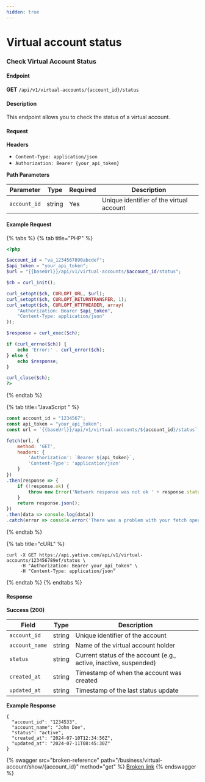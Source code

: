 ```yaml
---
hidden: true
---
```


# Virtual account status

### Check Virtual Account Status

#### Endpoint

**GET** `/api/v1/virtual-accounts/{account_id}/status`

#### Description

This endpoint allows you to check the status of a virtual account.

#### Request

**Headers**

* `Content-Type: application/json`
* `Authorization: Bearer {your_api_token}`

**Path Parameters**

| Parameter    | Type   | Required | Description                              |
| ------------ | ------ | -------- | ---------------------------------------- |
| `account_id` | string | Yes      | Unique identifier of the virtual account |

#### Example Request

{% tabs %}
{% tab title="PHP" %}
```php
<?php

$account_id = "va_1234567890abcdef";
$api_token = "your_api_token";
$url = "{{baseUrl}}/api/v1/virtual-accounts/$account_id/status";

$ch = curl_init();

curl_setopt($ch, CURLOPT_URL, $url);
curl_setopt($ch, CURLOPT_RETURNTRANSFER, 1);
curl_setopt($ch, CURLOPT_HTTPHEADER, array(
    "Authorization: Bearer $api_token",
    "Content-Type: application/json"
));

$response = curl_exec($ch);

if (curl_errno($ch)) {
    echo 'Error:' . curl_error($ch);
} else {
    echo $response;
}

curl_close($ch);
?>

```
{% endtab %}

{% tab title="JavaScript " %}
```javascript
const account_id = "1234567";
const api_token = "your_api_token";
const url = `{{baseUrl}}/api/v1/virtual-accounts/${account_id}/status`;

fetch(url, {
    method: 'GET',
    headers: {
        'Authorization': `Bearer ${api_token}`,
        'Content-Type': 'application/json'
    }
})
.then(response => {
    if (!response.ok) {
        throw new Error('Network response was not ok ' + response.statusText);
    }
    return response.json();
})
.then(data => console.log(data))
.catch(error => console.error('There was a problem with your fetch operation:', error));

```
{% endtab %}

{% tab title="cURL" %}
```markup
curl -X GET https://api.yativo.com/api/v1/virtual-accounts/123456789ef/status \
     -H "Authorization: Bearer your_api_token" \
     -H "Content-Type: application/json"

```
{% endtab %}
{% endtabs %}

#### Response

**Success (200)**

| Field          | Type   | Description                                                       |
| -------------- | ------ | ----------------------------------------------------------------- |
| `account_id`   | string | Unique identifier of the account                                  |
| `account_name` | string | Name of the virtual account holder                                |
| `status`       | string | Current status of the account (e.g., active, inactive, suspended) |
| `created_at`   | string | Timestamp of when the account was created                         |
| `updated_at`   | string | Timestamp of the last status update                               |

**Example Response**

```
{
  "account_id": "1234533",
  "account_name": "John Doe",
  "status": "active",
  "created_at": "2024-07-10T12:34:56Z",
  "updated_at": "2024-07-11T08:45:30Z"
}

```



{% swagger src="broken-reference" path="/business/virtual-account/show/{account_id}" method="get" %}
[Broken link](broken-reference)
{% endswagger %}

